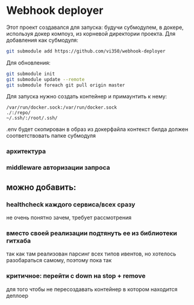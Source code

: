 # Webhook deployer

Этот проект создавался для запуска: будучи субмодулем, в докере,
используя докер компоуз, из корневой директории проекта. Для добавления
как субмодуля:
    
```bash
git submodule add https://github.com/vi350/webhook-deployer
```

Для обновления:

```bash
git submodule init
git submodule update --remote
git submodule foreach git pull origin master
```

Для запуска нужно создать контейнер и примаунтить к нему:

```text
/var/run/docker.sock:/var/run/docker.sock
./:/repo/
~/.ssh/:/root/.ssh/
```
.env будет скопирован в образ из докерфайла
контекст билда должен соответствовать папке субмодуля

### архитектура

### middleware авторизации запроса

## можно добавить:

### healthcheck каждого сервиса/всех сразу

не очень понятно зачем, требует рассмотрения

### вместо своей реализации подтянуть ее из библиотеки гитхаба

так как там реализован парсинг всех типов ивентов, но хотелось разобараться
самому, поэтому пока так

### критичное: перейти с down на stop + remove
для того чтобы не пересоздавать контейнер в котором находится деплоер

